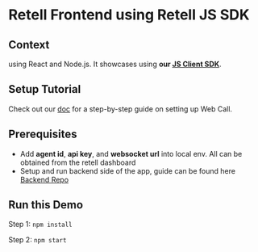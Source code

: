 # Retell Frontend using Retell JS SDK
## Context

using React and Node.js. It showcases using **our [JS Client SDK](https://github.com/adam-team/retell-client-js-sdk)**.

## Setup Tutorial

Check out our [doc](https://docs.retellai.com/guide/react-web-call-setup) for a
step-by-step guide on setting up Web Call.

## Prerequisites

- Add **agent id**, **api key**, and **websocket url** into local env. All can be obtained from the retell dashboard
- Setup and run backend side of the app, guide can be found here [Backend Repo](https://github.com/fikfan/retell-be)


## Run this Demo

Step 1: `npm install`

Step 2: `npm start`
